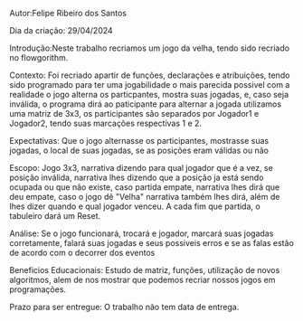 Autor:Felipe Ribeiro dos Santos

Dia da criação: 29/04/2024

Introdução:Neste trabalho recriamos um jogo da velha, tendo sido recriado no flowgorithm.

Contexto: Foi recriado apartir de funções, declarações e atribuições, tendo sido programado para ter uma jogabilidade o mais parecida possivel com a realidade o jogo alterna os particpantes, mostra suas jogadas, e, caso seja inválida, o programa dirá ao paticipante para alternar a jogada utilizamos uma matriz de 3x3, os participantes são separados por Jogador1 e Jogador2, tendo suas marcações respectivas 1 e 2.

Expectativas: Que o jogo alternasse os participantes, mostrasse suas jogadas, o local de suas jogadas, se as posições eram válidas ou não

Escopo: Jogo 3x3, narrativa dizendo para qual jogador que é a vez, se posição inválida, narrativa lhes dizendo que a posição ja está sendo ocupada ou que não existe, caso partida empate, narrativa lhes dirá que deu empate, caso o jogo dê "Velha" narrativa também lhes dirá, além de lhes dizer quando e qual jogador venceu. A cada fim que partida, o tabuleiro dará um Reset.

Análise: Se o jogo funcionará, trocará e jogador, marcará suas jogadas corretamente, falará suas jogadas e seus possiveis erros e se as falas estão de acordo com o decorrer dos eventos

Beneficios Educacionais: Estudo de matriz, funções, utilização de novos algoritmos, alem de nos mostrar que podemos recriar nossos jogos em programações.

Prazo para ser entregue: O trabalho não tem data de entrega.
